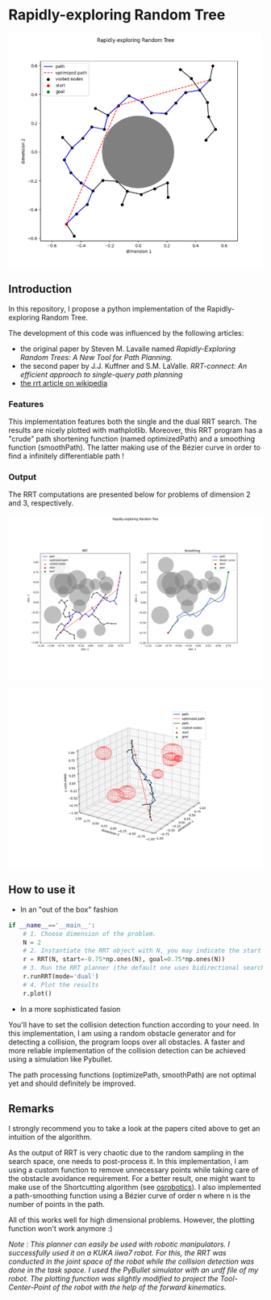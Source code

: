 # Rapidly-exploring Random Tree

![alt text](https://github.com/lesurJ/RRT/blob/main/RRT.png)

## Introduction

In this repository, I propose a python implementation of the Rapidly-exploring Random Tree.

The development of this code was influenced by the following articles:
* the original paper by Steven M. Lavalle named *Rapidly-Exploring Random Trees: A New Tool for Path Planning.*
* the second paper by J.J. Kuffner and S.M. LaValle. *RRT-connect: An efficient approach to single-query path planning*
* [the rrt article on wikipedia](https://en.wikipedia.org/wiki/Rapidly-exploring_random_tree)

### Features

This implementation features both the single and the dual RRT search. The results are nicely plotted with mathplotlib.
Moreover, this RRT program has a "crude" path shortening function (named optimizedPath) and a smoothing function (smoothPath).
The latter making use of the Bézier curve in order to find a infinitely differentiable path !

### Output

The RRT computations are presented below for problems of dimension 2 and 3, respectively.

![alt text](https://github.com/lesurJ/RRT/blob/main/RRT_2.png)

![alt text](https://github.com/lesurJ/RRT/blob/main/RRT_3.png)


## How to use it

* In an "out of the box" fashion

```python
if __name__=='__main__':
    # 1. Choose dimension of the problem.
    N = 2
    # 2. Instantiate the RRT object with N, you may indicate the start and the goal configurations.
    r = RRT(N, start=-0.75*np.ones(N), goal=0.75*np.ones(N))
    # 3. Run the RRT planner (the default one uses bidirectional search)
    r.runRRT(mode='dual')
    # 4. Plot the results
    r.plot()

```

* In a more sophisticated fasion

You'll have to set the collision detection function according to your need. In this implementation, I am using a random obstacle generator and for detecting a collision, the program loops over all obstacles. A faster and more reliable implementation of the collision detection can be achieved using a simulation like Pybullet.

The path processing functions (optimizePath, smoothPath) are not optimal yet and should definitely be improved. 

## Remarks

I strongly recommend you to take a look at the papers cited above to get an intuition of the algorithm.

As the output of RRT is very chaotic due to the random sampling in the search space, one needs to post-process it. In this implementation, I am using a custom function to remove unnecessary points while taking care of the obstacle avoidance requirement. For a better result, one might want to make use of the Shortcutting algorithm (see [osrobotics](https://www.osrobotics.org/osr/planning/post_processing.html)). I also implemented a path-smoothing function using a Bézier curve of order n where n is the number of points in the path.

All of this works well for high dimensional problems. However, the plotting function won't work anymore :)

*Note : This planner can easily be used with robotic manipulators. I successfully used it on a KUKA iiwa7 robot. For this, the RRT was conducted in the joint space of the robot while the collision detection was done in the task space. I used the PyBullet simulator with an urdf file of my robot. The plotting function was slightly modified to project the Tool-Center-Point of the robot with the help of the forward kinematics.*

